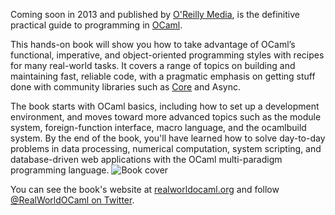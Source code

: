 Coming soon in 2013 and published by [O'Reilly
Media](http://shop.oreilly.com/product/0636920024743.do), is the definitive
practical guide to programming in [OCaml](http://ocaml.org).


This hands-on book will show you how to take advantage of OCaml’s functional,
imperative, and object-oriented programming styles with recipes for many
real-world tasks.  It covers a range of topics on building and maintaining
fast, reliable code, with a pragmatic emphasis on getting stuff done with
community libraries such as
[Core](https://bitbucket.org/yminsky/ocaml-core/wiki/Home) and Async.

The book starts with OCaml basics, including how to set up a development
environment, and moves toward more advanced topics such as the module system,
foreign-function interface, macro language, and the ocamlbuild system. By the
end of the book, you'll have learned how to solve day-to-day problems in data
processing, numerical computation, system scripting, and database-driven web
applications with the OCaml multi-paradigm programming language. 
![Book cover](http://akamaicovers.oreilly.com/images/0636920024743/cat.gif)

You can see the book's website at [realworldocaml.org](http://www.realworldocaml.org) and follow
[@RealWorldOCaml on Twitter](http://twitter.com/RealWorldOCaml).
